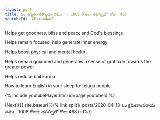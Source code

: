 ```yaml
---
layout: post
title: ఓం జ్యోతిరాదిత్యాయ నమః  - 1008 రోజుల తపస్సులో రోజు  467
youtubeId: _XMxxkm4wNE
---
```

 
 
Helps get goodness, bliss and peace and God's blessings
 
Helps remain focused, help generate inner energy 
 
Helps boost physical and mental health 
 
Helps remain grounded and generates a sense of gratitude towards the greater power 
 
Helps reduce bad karma
 
How to learn English in your sleep for telugu people
 
 
 
 


{% include youtubePlayer.html id=page.youtubeId %}
 
[Next]({{ site.baseurl }}{% link split1/_posts/2020-04-13-ఓం క్షమిణాంవరాయ నమః  - 1008 రోజుల తపస్సులో రోజు  468.md%})
 
